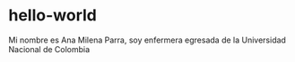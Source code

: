 # hello-world
Mi nombre es Ana Milena Parra, soy enfermera egresada de la Universidad Nacional de Colombia
